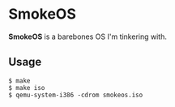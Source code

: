SmokeOS
=======
**SmokeOS** is a barebones OS I'm tinkering with.

## Usage

```shell
$ make
$ make iso
$ qemu-system-i386 -cdrom smokeos.iso
```
